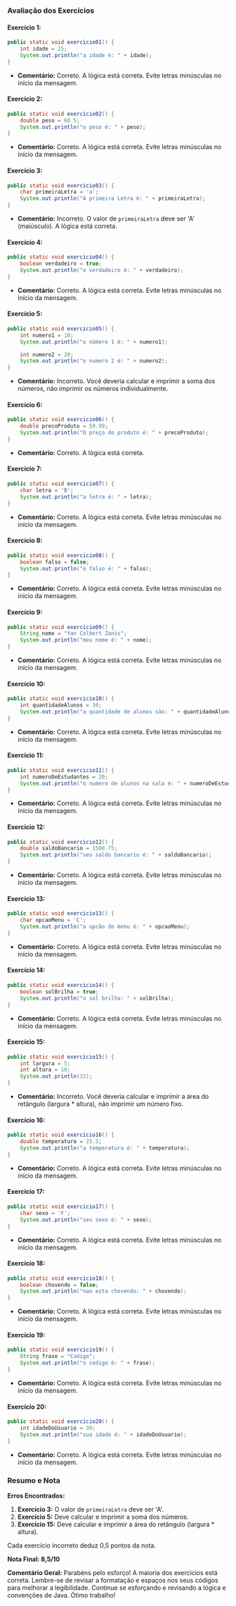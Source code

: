 ### Avaliação dos Exercícios
#### Exercício 1:
```java
public static void exercicio01() {
    int idade = 25;
    System.out.println("a idade é: " + idade);
}
```
- **Comentário:** Correto. A lógica está correta. Evite letras minúsculas no início da mensagem.

#### Exercício 2:
```java
public static void exercicio02() {
    double peso = 68.5;
    System.out.println("o peso é: " + peso);
}
```
- **Comentário:** Correto. A lógica está correta. Evite letras minúsculas no início da mensagem.

#### Exercício 3:
```java
public static void exercicio03() {
    char primeiraLetra = 'a';
    System.out.println("A primeira Letra é: " + primeiraLetra);
}
```
- **Comentário:** Incorreto. O valor de `primeiraLetra` deve ser 'A' (maiúsculo). A lógica está correta.

#### Exercício 4:
```java
public static void exercicio04() {
    boolean verdadeiro = true;
    System.out.println("o verdadeiro é: " + verdadeiro);
}
```
- **Comentário:** Correto. A lógica está correta. Evite letras minúsculas no início da mensagem.

#### Exercício 5:
```java
public static void exercicio05() {
    int numero1 = 10;
    System.out.println("o número 1 é: " + numero1);

    int numero2 = 20;
    System.out.println("o numero 2 é: " + numero2);
}
```
- **Comentário:** Incorreto. Você deveria calcular e imprimir a soma dos números, não imprimir os números individualmente.

#### Exercício 6:
```java
public static void exercicio06() {
    double precoProduto = 59.99;
    System.out.println("O preço do produto é: " + precoProduto);
}
```
- **Comentário:** Correto. A lógica está correta.

#### Exercício 7:
```java
public static void exercicio07() {
    char letra = 'B';
    System.out.println("a letra é: " + letra);
}
```
- **Comentário:** Correto. A lógica está correta. Evite letras minúsculas no início da mensagem.

#### Exercício 8:
```java
public static void exercicio08() {
    boolean falso = false;
    System.out.println("o falso é: " + falso);
}
```
- **Comentário:** Correto. A lógica está correta. Evite letras minúsculas no início da mensagem.

#### Exercício 9:
```java
public static void exercicio09() {
    String nome = "Yan Colbert Zanis";
    System.out.println("meu nome é: " + nome);
}
```
- **Comentário:** Correto. A lógica está correta. Evite letras minúsculas no início da mensagem.

#### Exercício 10:
```java
public static void exercicio10() {
    int quantidadeAlunos = 30;
    System.out.println("a quantidade de alunos são: " + quantidadeAlunos);
}
```
- **Comentário:** Correto. A lógica está correta. Evite letras minúsculas no início da mensagem.

#### Exercício 11:
```java
public static void exercicio11() {
    int numeroDeEstudantes = 20;
    System.out.println("o numero de alunos na sala é: " + numeroDeEstudantes);
}
```
- **Comentário:** Correto. A lógica está correta. Evite letras minúsculas no início da mensagem.

#### Exercício 12:
```java
public static void exercicio12() {
    double saldoBancario = 1500.75;
    System.out.println("seu saldo bancario é: " + saldoBancario);
}
```
- **Comentário:** Correto. A lógica está correta. Evite letras minúsculas no início da mensagem.

#### Exercício 13:
```java
public static void exercicio13() {
    char opcaoMenu = 'C';
    System.out.println("a opcão do menu é: " + opcaoMenu);
}
```
- **Comentário:** Correto. A lógica está correta. Evite letras minúsculas no início da mensagem.

#### Exercício 14:
```java
public static void exercicio14() {
    boolean solBrilha = true;
    System.out.println("o sol brilha: " + solBrilha);
}
```
- **Comentário:** Correto. A lógica está correta. Evite letras minúsculas no início da mensagem.

#### Exercício 15:
```java
public static void exercicio15() {
    int largura = 5;
    int altura = 10;
    System.out.println(15);
}
```
- **Comentário:** Incorreto. Você deveria calcular e imprimir a área do retângulo (largura * altura), não imprimir um número fixo.

#### Exercício 16:
```java
public static void exercicio16() {
    double temperatura = 25.5;
    System.out.println("a temperatura é: " + temperatura);
}
```
- **Comentário:** Correto. A lógica está correta. Evite letras minúsculas no início da mensagem.

#### Exercício 17:
```java
public static void exercicio17() {
    char sexo = 'F';
    System.out.println("seu sexo é: " + sexo);
}
```
- **Comentário:** Correto. A lógica está correta. Evite letras minúsculas no início da mensagem.

#### Exercício 18:
```java
public static void exercicio18() {
    boolean chovendo = false;
    System.out.println("nao esta chovendo: " + chovendo);
}
```
- **Comentário:** Correto. A lógica está correta. Evite letras minúsculas no início da mensagem.

#### Exercício 19:
```java
public static void exercicio19() {
    String frase = "Codigo";
    System.out.println("o codigo é: " + frase);
}
```
- **Comentário:** Correto. A lógica está correta. Evite letras minúsculas no início da mensagem.

#### Exercício 20:
```java
public static void exercicio20() {
    int idadeDoUsuario = 30;
    System.out.println("sua idade é: " + idadeDoUsuario);
}
```
- **Comentário:** Correto. A lógica está correta. Evite letras minúsculas no início da mensagem.

### Resumo e Nota

**Erros Encontrados:**
1. **Exercício 3:** O valor de `primeiraLetra` deve ser 'A'.
2. **Exercício 5:** Deve calcular e imprimir a soma dos números.
3. **Exercício 15:** Deve calcular e imprimir a área do retângulo (largura * altura).

Cada exercício incorreto deduz 0,5 pontos da nota.

**Nota Final: 8,5/10**

**Comentário Geral:**
Parabéns pelo esforço! A maioria dos exercícios está correta. Lembre-se de revisar a formatação e espaços nos seus códigos para melhorar a legibilidade. Continue se esforçando e revisando a lógica e convenções de Java. Ótimo trabalho!
